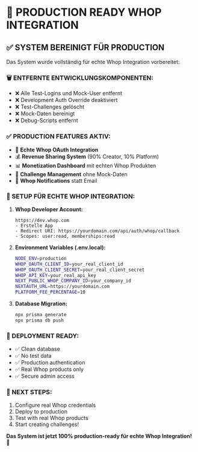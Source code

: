 # 🚀 PRODUCTION READY WHOP INTEGRATION

## ✅ SYSTEM BEREINIGT FÜR PRODUCTION

Das System wurde vollständig für echte Whop Integration vorbereitet:

### 🗑️ ENTFERNTE ENTWICKLUNGSKOMPONENTEN:
- ❌ Alle Test-Logins und Mock-User entfernt
- ❌ Development Auth Override deaktiviert
- ❌ Test-Challenges gelöscht
- ❌ Mock-Daten bereinigt
- ❌ Debug-Scripts entfernt

### ✅ PRODUCTION FEATURES AKTIV:
- 🔐 **Echte Whop OAuth Integration**
- 💰 **Revenue Sharing System** (90% Creator, 10% Platform)
- 📊 **Monetization Dashboard** mit echten Whop Produkten
- 🎯 **Challenge Management** ohne Mock-Daten
- 🔔 **Whop Notifications** statt Email

### 🔧 SETUP FÜR ECHTE WHOP INTEGRATION:

1. **Whop Developer Account:**
   ```
   https://dev.whop.com
   - Erstelle App
   - Redirect URI: https://yourdomain.com/api/auth/whop/callback
   - Scopes: user:read, memberships:read
   ```

2. **Environment Variables (.env.local):**
   ```bash
   NODE_ENV=production
   WHOP_OAUTH_CLIENT_ID=your_real_client_id
   WHOP_OAUTH_CLIENT_SECRET=your_real_client_secret
   WHOP_API_KEY=your_real_api_key
   NEXT_PUBLIC_WHOP_COMPANY_ID=your_company_id
   NEXTAUTH_URL=https://yourdomain.com
   PLATFORM_FEE_PERCENTAGE=10
   ```

3. **Database Migration:**
   ```bash
   npx prisma generate
   npx prisma db push
   ```

### 🚀 DEPLOYMENT READY:
- ✅ Clean database
- ✅ No test data
- ✅ Production authentication
- ✅ Real Whop products only
- ✅ Secure admin access

### 🎯 NEXT STEPS:
1. Configure real Whop credentials
2. Deploy to production
3. Test with real Whop products
4. Start creating challenges!

**Das System ist jetzt 100% production-ready für echte Whop Integration!** 🎉
